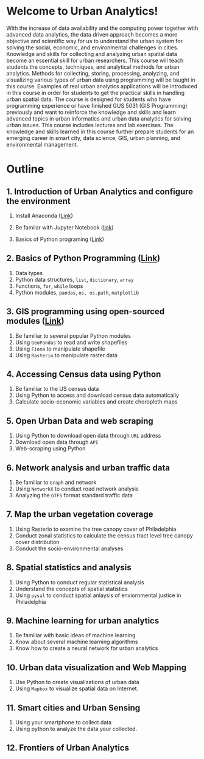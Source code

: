# Welcome to Urban Analytics!

With the increase of data availability and the computing power together with advanced data analytics, the data driven approach becomes a more objective and scientific way for us to understand the urban system for solving the social, economic, and environmental challenges in cities. Knowledge and skills for collecting and analyzing urban spatial data become an essential skill for urban researchers. This course will teach students the concepts, techniques, and analytical methods for urban analytics. Methods for collecting, storing, processing, analyzing, and visualizing various types of urban data using programming will be taught in this course. Examples of real urban analytics applications will be introduced in this course in order for students to get the practical skills in handling urban spatial data. The course is designed for students who have programming experience or have finished GUS 5031 (GIS Programming) previously and want to reinforce the knowledge and skills and learn advanced topics in urban informatics and urban data analytics for solving urban issues. This course includes lectures and lab exercises. The knowledge and skills learned in this course further prepare students for an emerging career in smart city, data science, GIS, urban planning, and environmental management.


# Outline

## 1. Introduction of Urban Analytics and configure the environment
1. Install Anaconda ([Link](lab1-introduction-configure-environment/install-anaconda.md))

2. Be familar with Jupyter Notebook ([link](lab1-introduction-configure-environment/jupyter-notebook.md))

3. Basics of Python programing ([Link](lab1-introduction-configure-environment/Python-basics.ipynb))

## 2.  Basics of Python Programming ([Link](lab2-python-basics/Python-basics.ipynb))

1. Data types
2. Python data structures, `list`, `dictionary`, `array`
3. Functions, `for`, `while` loops
4. Python modules, `pandas`, `os, os.path`, `matplotlib`

## 3. GIS programming using open-sourced modules ([Link](lab3-spatial-data-io/spatial-data-io.ipynb))

1. Be familiar to several popular Python modules
2. Using `GeoPandas` to read and write shapefiles
3. Using `Fiona` to manipulate shapefile
4. Using `Rasterio` to manipulate raster data

## 4. Accessing Census data using Python

1. Be familiar to the US census data
2. Using Python to access and download census data automatically
3. Calculate socio-economic variables and create choropleth maps

## 5. Open Urban Data and web scraping

1. Using Python to download open data through `URL` address
2. Download open data through `API`
3. Web-scraping using Python


## 6. Network analysis and urban traffic data

1. Be familiar to `Graph` and network
2. Using `NetworkX` to conduct road network analysis
3. Analyzing the `GTFS` format standard traffic data

## 7. Map the urban vegetation coverage

1. Using Rasterio to examine the tree canopy cover of Philadelphia
2. Conduct zonal statistics to calculate the census tract level tree canopy cover distribution
3. Conduct the socio-environmental analyses

## 8. Spatial statistics and analysis

1. Using Python to conduct regular statistical analysis
2. Understand the concepts of spatial statistics
3. Using `pysal` to conduct spatial anlaysis of enviornmental justice in Philadelphia

## 9. Machine learning for urban analytics
1. Be familiar with basic ideas of machine learning
2. Know about several machine learning algorithms
3. Know how to create a neural network for urban analytics

## 10. Urban data visualization and Web Mapping

1. Use Python to create visualizations of urban data
2. Using `Mapbox` to visualize spatial data on Internet.

## 11. Smart cities and Urban Sensing

1. Using your smartphone to collect data
2. Using python to analyze the data your collected.

## 12. Frontiers of Urban Analytics

